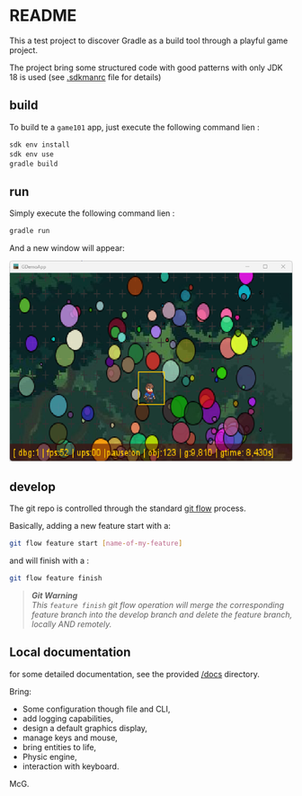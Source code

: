 # README

This a test project to discover Gradle as a build tool through a playful game project.

The project bring some structured code with good patterns with only JDK 18 is used (see [.sdkmanrc](.sdkmanrc) file for
details)

## build

To build te a `game101` app, just execute the following command lien :

```bash
sdk env install
sdk env use
gradle build
```

## run

Simply execute the following command lien :

```bash
gradle run
```

And a new window will appear:

![Current chapter is about Entity](docs/illustrations/figure-new-balls-images.png "Current chapter is about Entity")

## develop

The git repo is controlled through the
standard [git flow](https://danielkummer.github.io/git-flow-cheatsheet/index.html "visit official git flow documentation")
process.

Basically, adding a new feature start with a:

```bash
git flow feature start [name-of-my-feature]
```

and will finish with a :

```bash
git flow feature finish
```

> _**Git Warning**_<br/>_This `feature finish` git flow operation will merge the corresponding feature branch into the
develop branch and delete the feature branch, locally AND remotely._

## Local documentation

for some detailed documentation, see the provided [/docs](docs/index.md) directory.

Bring:

- Some configuration though file and CLI,
- add logging capabilities,
- design a default graphics display,
- manage keys and mouse,
- bring entities to life,
- Physic engine,
- interaction with keyboard.

McG.
